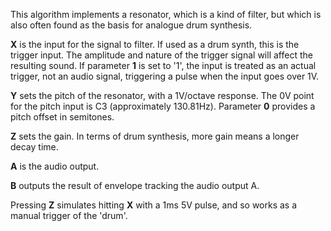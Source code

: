 
This algorithm implements a resonator, which is a kind of filter, but which is also often found as the basis for analogue drum synthesis.

 **X** is the input for the signal to filter. If used as a drum synth, this is the trigger input. The amplitude and nature of
the trigger signal will affect the resulting sound. If parameter **1** is set to '1', the input is treated as an actual
trigger, not an audio signal, triggering a pulse when the input goes over 1V.

 **Y** sets the pitch of the resonator, with a 1V/octave response. The 0V point for the pitch input is C3 (approximately
130.81Hz). Parameter **0** provides a pitch offset in semitones.

**Z** sets the gain. In terms of drum synthesis, more gain means a longer decay time.

 **A** is the audio output.

 **B** outputs the result of envelope tracking the audio output A.

Pressing **Z** simulates hitting **X** with a 1ms 5V pulse, and so works as a manual trigger of the 'drum'.

